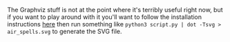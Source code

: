 The Graphviz stuff is not at the point where it's terribly useful right now, but if you want to play around with it you'll want to follow the installation instructions [here](https://graphviz.org/download/) then run something like `python3 script.py | dot -Tsvg > air_spells.svg` to generate the SVG file.
